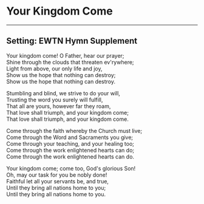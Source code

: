 # Your Kingdom Come

***

## Setting: EWTN Hymn Supplement

Your kingdom come! O Father, hear our prayer;  
Shine through the clouds that threaten ev'rywhere;  
Light from above, our only life and joy,  
Show us the hope that nothing can destroy;  
Show us the hope that nothing can destroy.  

Stumbling and blind, we strive to do your will,  
Trusting the word you surely will fulfill,  
That all are yours, however far they roam,  
That love shall triumph, and your kingdom come;  
That love shall triumph, and your kingdom come.  

Come through the faith whereby the Church must live;  
Come through the Word and Sacraments you give;  
Come through your teaching, and your healing too;  
Come through the work enlightened hearts can do;  
Come through the work enlightened hearts can do.  

Your kingdom come; come too, God's glorious Son!  
Oh, may our task for you be nobly done!  
Faithful let all your servants be, and true,  
Until they bring all nations home to you;  
Until they bring all nations home to you.  

